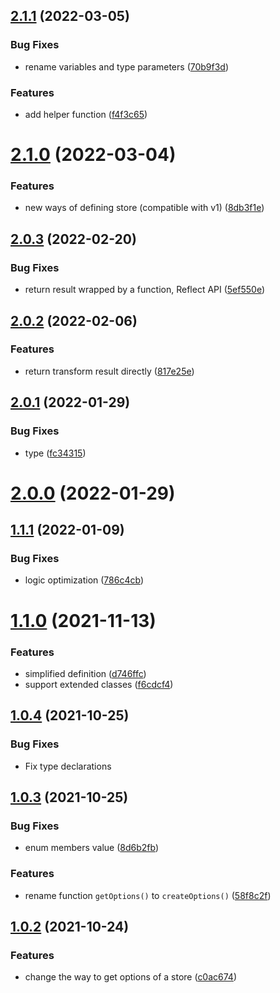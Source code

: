 ## [2.1.1](https://github.com/Zolyn/pinia-class-transformer/compare/v2.1.0...v2.1.1) (2022-03-05)

### Bug Fixes

-   rename variables and type parameters ([70b9f3d](https://github.com/Zolyn/pinia-class-transformer/commit/70b9f3d273fdf80cf06af5eff0fd8a87f42761c8))

### Features

-   add helper function ([f4f3c65](https://github.com/Zolyn/pinia-class-transformer/commit/f4f3c65c04e4cdfe05439e9d0170dede2b02aa0a))

# [2.1.0](https://github.com/Zolyn/pinia-class-transformer/compare/v2.0.3...v2.1.0) (2022-03-04)

### Features

-   new ways of defining store (compatible with v1) ([8db3f1e](https://github.com/Zolyn/pinia-class-transformer/commit/8db3f1e7d61e5eed4d6094f23bd99a42febdb399))

## [2.0.3](https://github.com/Zolyn/pinia-class-transformer/compare/v2.0.2...v2.0.3) (2022-02-20)

### Bug Fixes

-   return result wrapped by a function, Reflect API ([5ef550e](https://github.com/Zolyn/pinia-class-transformer/commit/5ef550e38ba1c00287a0993ba3e88e160e7284e0))

## [2.0.2](https://github.com/Zolyn/pinia-class-transformer/compare/v2.0.1...v2.0.2) (2022-02-06)

### Features

-   return transform result directly ([817e25e](https://github.com/Zolyn/pinia-class-transformer/commit/817e25e3e9eef90fac24d1f679e31ac336207bc1))

## [2.0.1](https://github.com/Zolyn/pinia-class-transformer/compare/v2.0.0...v2.0.1) (2022-01-29)

### Bug Fixes

-   type ([fc34315](https://github.com/Zolyn/pinia-class-transformer/commit/fc34315fc1fb271fcf171cf59bb2a4a5c604ad25))

# [2.0.0](https://github.com/Zolyn/pinia-class-transformer/compare/v1.1.1...v2.0.0) (2022-01-29)

## [1.1.1](https://github.com/Zolyn/pinia-store-decorators/compare/v1.1.0...v1.1.1) (2022-01-09)

### Bug Fixes

-   logic optimization ([786c4cb](https://github.com/Zolyn/pinia-store-decorators/commit/786c4cbe2ba0c224696bb435857e202f96852df8))

# [1.1.0](https://github.com/Zolyn/pinia-store-decorators/compare/v1.0.4...v1.1.0) (2021-11-13)

### Features

-   simplified definition ([d746ffc](https://github.com/Zolyn/pinia-store-decorators/commit/d746ffcca680f84b51982bd4b0fe85e71b763bc3))
-   support extended classes ([f6cdcf4](https://github.com/Zolyn/pinia-store-decorators/commit/f6cdcf49680b2aec2711f9f72deb928b5a46f0a2))

## [1.0.4](https://github.com/Zolyn/pinia-store-decorators/compare/v1.0.2...v1.0.4) (2021-10-25)

### Bug Fixes

-   Fix type declarations

## [1.0.3](https://github.com/Zolyn/pinia-store-decorators/compare/v1.0.2...v1.0.3) (2021-10-25)

### Bug Fixes

-   enum members value ([8d6b2fb](https://github.com/Zolyn/pinia-store-decorators/commit/8d6b2fb4a11faacfa47096385d4c6c676f139eaa))

### Features

-   rename function `getOptions()` to `createOptions()` ([58f8c2f](https://github.com/Zolyn/pinia-store-decorators/commit/58f8c2fdf5e1947a272a983b5ede23ea46eb7f33))

## [1.0.2](https://github.com/Zolyn/pinia-store-decorators/compare/v1.0.1...v1.0.2) (2021-10-24)

### Features

-   change the way to get options of a store ([c0ac674](https://github.com/Zolyn/pinia-store-decorators/commit/c0ac6746ea161bcf2d4af9050cee9cc4fe2d1b1c))
